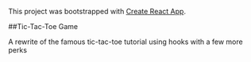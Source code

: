 This project was bootstrapped with [Create React App](https://github.com/facebook/create-react-app).

##Tic-Tac-Toe Game

A rewrite of the famous tic-tac-toe tutorial using hooks with a few more perks
